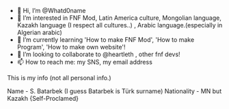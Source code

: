 - 👋 Hi, I’m @Whatd0name
- 👀 I’m interested in FNF Mod, Latin America culture, Mongolian language, Kazakh language
(I respect all cultures..) 
, Arabic language.(especially in Algerian arabic)
- 🌱 I’m currently learning 'How to make FNF Mod', 'How to make Program', 'How to make own website'!
- 💞️ I’m looking to collaborate to @heartleth , other fnf devs!
- 📫 How to reach me: my SNS, my email address 

This is my info (not all personal info.) 

Name - S. Batarbek (I guess Batarbek is Türk surname) 
Nationality - MN but Kazakh {Self-Proclamed}


<!---
Kurw?02MN/Kurw402MN is a ✨ special ✨ repository because its `README.md` (this file) appears on your GitHub profile.
You can click the Preview link to take a look at your changes.
--->

